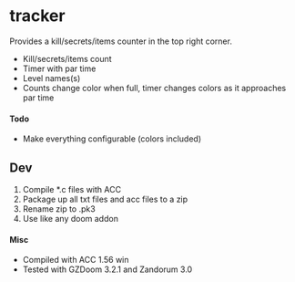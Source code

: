 tracker
=======

Provides a kill/secrets/items counter in the top right corner.

* Kill/secrets/items count
* Timer with par time
* Level names(s)
* Counts change color when full, timer changes colors as it approaches par time


#### Todo
* Make everything configurable (colors included)


Dev
---
1. Compile *.c files with ACC
2. Package up all txt files and acc files to a zip
3. Rename zip to .pk3
4. Use like any doom addon

#### Misc
* Compiled with ACC 1.56 win
* Tested with GZDoom 3.2.1 and Zandorum 3.0